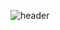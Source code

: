 ![header](https://capsule-render.vercel.app/api?type=waving&color=gradient&height=300&section=header&text=Ahn_Hyojin&fontSize=70&fontColor=ffffff)
